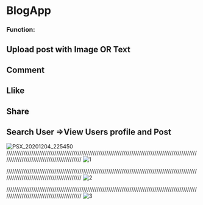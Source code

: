 # BlogApp


### Function:
## Upload post with Image OR Text
## Comment
## Llike
## Share
## Search User =>View Users profile and Post
![PSX_20201204_225450](https://user-images.githubusercontent.com/44582949/101191702-381deb80-3684-11eb-9f19-9cb1278f6581.jpg)
//////////////////////////////////////////////////////////////////////////////////////////////////////////////////////////////////////////
![1](https://user-images.githubusercontent.com/44582949/101192531-64863780-3685-11eb-9af8-81b5e50ffa1b.gif)

//////////////////////////////////////////////////////////////////////////////////////////////////////////////////////////////////////////
![2](https://user-images.githubusercontent.com/44582949/101192538-65b76480-3685-11eb-92e3-39afdb293743.gif)

//////////////////////////////////////////////////////////////////////////////////////////////////////////////////////////////////////////
![3](https://user-images.githubusercontent.com/44582949/101192550-6c45dc00-3685-11eb-9f80-2ccf08c66c64.gif)


